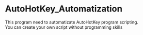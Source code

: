 # AutoHotKey_Automatization
This program need to automatizate AutoHotKey program scripting.
<br>
You can create your own script without programming skills
